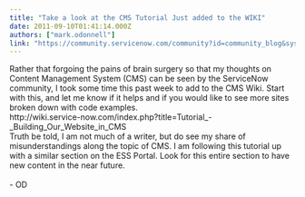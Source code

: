 ```yaml
---
title: "Take a look at the CMS Tutorial Just added to the WIKI"
date: 2011-09-10T01:41:14.000Z
authors: ["mark.odonnell"]
link: "https://community.servicenow.com/community?id=community_blog&sys_id=397d2269dbd0dbc01dcaf3231f9619a2"
---
```

<p>Rather that forgoing the pains of brain surgery so that my thoughts on Content Management System (CMS) can be seen by the ServiceNow community, I took some time this past week to add to the CMS Wiki. Start with this, and let me know if it helps and if you would like to see more sites broken down with code examples.<br />http://wiki.service-now.com/index.php?title=Tutorial_-_Building_Our_Website_in_CMS<br />Truth be told, I am not much of a writer, but do see my share of misunderstandings along the topic of CMS. I am following this tutorial up with a similar section on the ESS Portal. Look for this entire section to have new content in the near future.<br /><br />- OD</p>